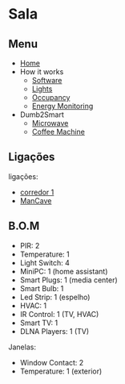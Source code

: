 # Sala

## Menu

- [Home](./readme.md)
- How it works
  - [Software](./how/software.md)
  - [Lights](./how/lights.md)
  - [Occupancy](./how/occupancy.md)
  - [Energy Monitoring](./how/energy.md)
- Dumb2Smart
  - [Microwave](./dumb2smart/microwave.md)
  - [Coffee Machine](./dumb2smart/coffee_machine.md)
  
## Ligações

ligações:
- [corredor 1](./corredores.md)
- [ManCave](./mancave.md)


## B.O.M

- PIR: 2
- Temperature: 1
- Light Switch: 4
- MiniPC: 1  (home assistant)
- Smart Plugs: 1  (media center)
- Smart Bulb: 1
- Led Strip: 1 (espelho)
- HVAC: 1
- IR Control: 1  (TV, HVAC)
- Smart TV: 1
- DLNA Players: 1 (TV)

Janelas:
  - Window Contact: 2
  - Temperature: 1 (exterior)
